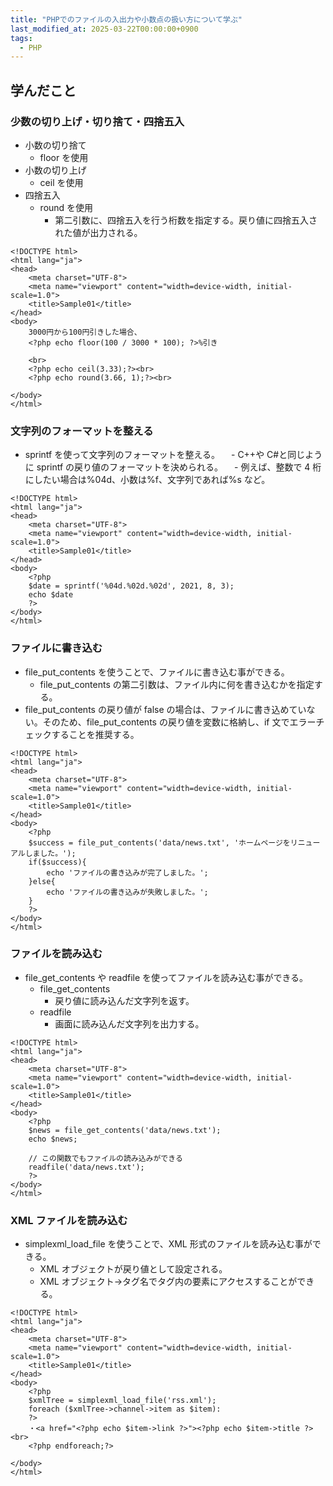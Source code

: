 ```yaml
---
title: "PHPでのファイルの入出力や小数点の扱い方について学ぶ"
last_modified_at: 2025-03-22T00:00:00+0900
tags:
  - PHP
---
```


## 学んだこと

### 少数の切り上げ・切り捨て・四捨五入

- 小数の切り捨て
  - floor を使用
- 小数の切り上げ
  - ceil を使用
- 四捨五入
  - round を使用
    - 第二引数に、四捨五入を行う桁数を指定する。戻り値に四捨五入された値が出力される。

```
<!DOCTYPE html>
<html lang="ja">
<head>
    <meta charset="UTF-8">
    <meta name="viewport" content="width=device-width, initial-scale=1.0">
    <title>Sample01</title>
</head>
<body>
    3000円から100円引きした場合、
    <?php echo floor(100 / 3000 * 100); ?>%引き

    <br>
    <?php echo ceil(3.33);?><br>
    <?php echo round(3.66, 1);?><br>

</body>
</html>
```

### 文字列のフォーマットを整える

- sprintf を使って文字列のフォーマットを整える。
  　- C++や C#と同じように sprintf の戻り値のフォーマットを決められる。
  　- 例えば、整数で 4 桁にしたい場合は%04d、小数は%f、文字列であれば%s など。

```
<!DOCTYPE html>
<html lang="ja">
<head>
    <meta charset="UTF-8">
    <meta name="viewport" content="width=device-width, initial-scale=1.0">
    <title>Sample01</title>
</head>
<body>
    <?php
    $date = sprintf('%04d.%02d.%02d', 2021, 8, 3);
    echo $date
    ?>
</body>
</html>

```

### ファイルに書き込む

- file_put_contents を使うことで、ファイルに書き込む事ができる。
  - file_put_contents の第二引数は、ファイル内に何を書き込むかを指定する。
- file_put_contents の戻り値が false の場合は、ファイルに書き込めていない。そのため、file_put_contents の戻り値を変数に格納し、if 文でエラーチェックすることを推奨する。

```
<!DOCTYPE html>
<html lang="ja">
<head>
    <meta charset="UTF-8">
    <meta name="viewport" content="width=device-width, initial-scale=1.0">
    <title>Sample01</title>
</head>
<body>
    <?php
    $success = file_put_contents('data/news.txt', 'ホームページをリニューアルしました。');
    if($success){
        echo 'ファイルの書き込みが完了しました。';
    }else{
        echo 'ファイルの書き込みが失敗しました。';
    }
    ?>
</body>
</html>
```

### ファイルを読み込む

- file_get_contents や readfile を使ってファイルを読み込む事ができる。
  - file_get_contents
    - 戻り値に読み込んだ文字列を返す。
  - readfile
    - 画面に読み込んだ文字列を出力する。

```
<!DOCTYPE html>
<html lang="ja">
<head>
    <meta charset="UTF-8">
    <meta name="viewport" content="width=device-width, initial-scale=1.0">
    <title>Sample01</title>
</head>
<body>
    <?php
    $news = file_get_contents('data/news.txt');
    echo $news;

    // この関数でもファイルの読み込みができる
    readfile('data/news.txt');
    ?>
</body>
</html>
```

### XML ファイルを読み込む

- simplexml_load_file を使うことで、XML 形式のファイルを読み込む事ができる。
  - XML オブジェクトが戻り値として設定される。
  - XML オブジェクト->タグ名でタグ内の要素にアクセスすることができる。

```
<!DOCTYPE html>
<html lang="ja">
<head>
    <meta charset="UTF-8">
    <meta name="viewport" content="width=device-width, initial-scale=1.0">
    <title>Sample01</title>
</head>
<body>
    <?php
    $xmlTree = simplexml_load_file('rss.xml');
    foreach ($xmlTree->channel->item as $item):
    ?>
    ・<a href="<?php echo $item->link ?>"><?php echo $item->title ?><br>
    <?php endforeach;?>

</body>
</html>
```
